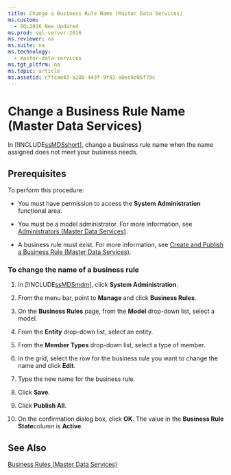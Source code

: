 ```yaml
---
title: Change a Business Rule Name (Master Data Services)
ms.custom: 
  - SQL2016_New_Updated
ms.prod: sql-server-2016
ms.reviewer: na
ms.suite: na
ms.technology: 
  - master-data-services
ms.tgt_pltfrm: na
ms.topic: article
ms.assetid: cffcae43-a208-443f-9f43-a0ec9e05f79c
---
```

# Change a Business Rule Name (Master Data Services)
  In [!INCLUDE[ssMDSshort](../../Token\Other/ssMDSshort_md.md)], change a business rule name when the name assigned does not meet your business needs.  
  
## Prerequisites  
 To perform this procedure:  
  
-   You must have permission to access the **System Administration** functional area.  
  
-   You must be a model administrator. For more information, see [Administrators &#40;Master Data Services&#41;](../Topic/Administrators%20\(Master%20Data%20Services\).md).  
  
-   A business rule must exist. For more information, see [Create and Publish a Business Rule &#40;Master Data Services&#41;](../Topic/Create%20and%20Publish%20a%20Business%20Rule%20\(Master%20Data%20Services\).md).  
  
### To change the name of a business rule  
  
1.  In [!INCLUDE[ssMDSmdm](../../Token\Other/ssMDSmdm_md.md)], click **System Administration**.  
  
2.  From the menu bar, point to **Manage** and click **Business Rules**.  
  
3.  On the **Business Rules** page, from the **Model** drop\-down list, select a model.  
  
4.  From the **Entity** drop\-down list, select an entity.  
  
5.  From the **Member Types** drop\-down list, select a type of member.  
  
6.  In the grid, select the row for the business rule you want to change the name and click **Edit**.  
  
7.  Type the new name for the business rule.  
  
8.  Click **Save**.  
  
9. Click **Publish All**.  
  
10. On the confirmation dialog box, click **OK**. The value in the **Business Rule State**column is **Active**.  
  
## See Also  
 [Business Rules &#40;Master Data Services&#41;](../Topic/Business%20Rules%20\(Master%20Data%20Services\).md)  
  
  